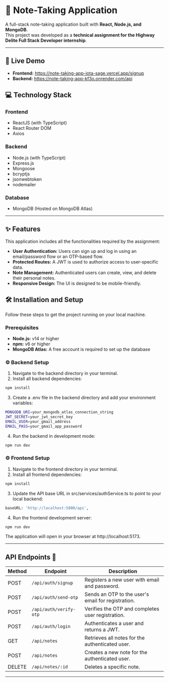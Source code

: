 # 📝 Note-Taking Application  

A full-stack note-taking application built with **React, Node.js, and MongoDB**.  
This project was developed as a **technical assignment for the Highway Delite Full Stack Developer internship**.  

---

## 🚀 Live Demo  
- **Frontend:** https://note-taking-app-iota-sage.vercel.app/signup
- **Backend:** https://note-taking-app-kf3o.onrender.com/api

## 💻 Technology Stack  

### Frontend  
- ReactJS (with TypeScript)  
- React Router DOM  
- Axios  

### Backend  
- Node.js (with TypeScript)  
- Express.js  
- Mongoose  
- bcryptjs  
- jsonwebtoken  
- nodemailer  

### Database  
- MongoDB (Hosted on MongoDB Atlas)  

---

## ✨ Features  

This application includes all the functionalities required by the assignment:  

- **User Authentication:** Users can sign up and log in using an email/password flow or an OTP-based flow.  
- **Protected Routes:** A JWT is used to authorize access to user-specific data.  
- **Note Management:** Authenticated users can create, view, and delete their personal notes.  
- **Responsive Design:** The UI is designed to be mobile-friendly.

## 🛠️ Installation and Setup  

Follow these steps to get the project running on your local machine.  

### Prerequisites  
- **Node.js:** v14 or higher  
- **npm:** v6 or higher  
- **MongoDB Atlas:** A free account is required to set up the database

### ⚙️ Backend Setup  

1. Navigate to the backend directory in your terminal.  
2. Install all backend dependencies:  

```bash
npm install
```
3. Create a .env file in the backend directory and add your environment variables:
```bash
MONGODB_URI=your_mongodb_atlas_connection_string
JWT_SECRET=your_jwt_secret_key
EMAIL_USER=your_gmail_address
EMAIL_PASS=your_gmail_app_password
```

4. Run the backend in development mode:
```bash
npm run dev
```
### ⚙️ Frontend Setup 

1. Navigate to the frontend directory in your terminal.
2. Install all frontend dependencies:

```Bash
npm install
```
3. Update the API base URL in src/services/authService.ts to point to your local backend:
``` Bash
baseURL: 'http://localhost:5000/api',
```
4. Run the frontend development server:
``` Bash
npm run dev
```

The application will open in your browser at http://localhost:5173.

---
## API Endpoints 📌

| Method | Endpoint               | Description                                      |
|--------|-----------------------|--------------------------------------------------|
| POST   | `/api/auth/signup`     | Registers a new user with email and password.  |
| POST   | `/api/auth/send-otp`   | Sends an OTP to the user's email for registration. |
| POST   | `/api/auth/verify-otp` | Verifies the OTP and completes user registration. |
| POST   | `/api/auth/login`      | Authenticates a user and returns a JWT.        |
| GET    | `/api/notes`           | Retrieves all notes for the authenticated user. |
| POST   | `/api/notes`           | Creates a new note for the authenticated user. |
| DELETE | `/api/notes/:id`       | Deletes a specific note.                        |


---
